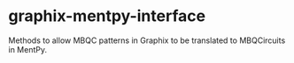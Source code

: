 # graphix-mentpy-interface
Methods to allow MBQC patterns in Graphix to be translated to MBQCircuits in MentPy.
